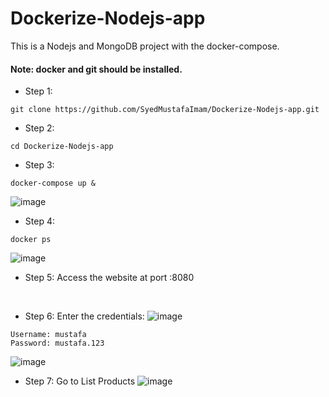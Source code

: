 # Dockerize-Nodejs-app
This is a Nodejs and MongoDB project with the docker-compose. 

#### Note: docker and git should be installed. 

- Step 1: 

```console
git clone https://github.com/SyedMustafaImam/Dockerize-Nodejs-app.git 
```

- Step 2:
```console
cd Dockerize-Nodejs-app
```

- Step 3:
```console
docker-compose up &
```
![image](https://user-images.githubusercontent.com/64550133/149966572-c800774a-2690-40e2-93dd-32ddae65ef95.png)

- Step 4:
```console
docker ps
```

![image](https://user-images.githubusercontent.com/64550133/149965710-19b8189f-c9cd-4744-8807-c23641f9f89c.png)


- Step 5:
Access the website at port <ip-addr>:8080

<br/> 

- Step 6:
Enter the credentials: 
![image](https://user-images.githubusercontent.com/64550133/149965890-a625a9a8-b160-40c6-9c5b-e9a168a85ee2.png)

```
Username: mustafa
Password: mustafa.123
```

![image](https://user-images.githubusercontent.com/64550133/149965987-cc4e9490-41e0-436f-b0a8-1231b5f56faa.png)

- Step 7:
Go to List Products
![image](https://user-images.githubusercontent.com/64550133/149966062-12f25419-bea5-4aaa-a66d-140a0cf534ba.png)


